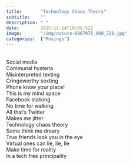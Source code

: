 ```yaml
---
title:       "Technology Chaos Theory"
subtitle:    ""
description: " "
date:        2015-11-14T19:08:52Z
image:       "/img/nature-6967075_960_720.jpg"
categories:  ["Musings"]
---
```

<br>Social media
<br>Communal hysteria
<br>Misinterpreted texting
<br>Cringeworthy sexting
<br>Phone know your place!
<br>This is my mind space
<br>Facebook stalking
<br>No time for walking
<br>All that’s Twitter
<br>Makes me jitter
<br>Technology chaos theory
<br>Some think me dreary
<br>True friends look you in the eye
<br>Virtual ones can lie, lie, lie
<br>Make time for reality
<br>In a tech free principality